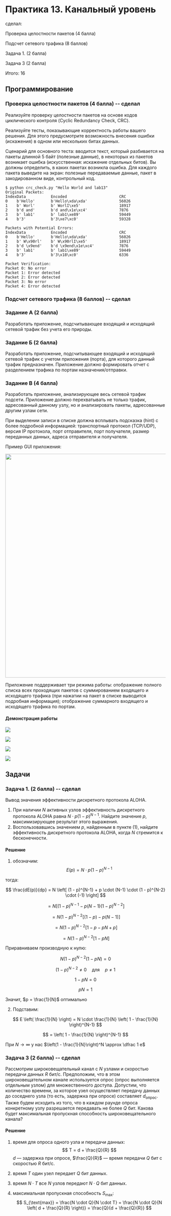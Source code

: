 # Практика 13. Канальный уровень


сделал:

Проверка целостности пакетов (4 балла)

Подсчет сетевого трафика (8 баллов)

Задача 1. (2 балла)

Задача 3 (2 балла)

Итого: 16


## Программирование

### Проверка целостности пакетов (4 балла) -- сделал
Реализуйте проверку целостности пакетов на основе кодов циклического контроля (Cyclic
Redundancy Check, CRC).

Реализуйте тесты, показывающие корректность работы вашего решения. Для этого
предусмотрите возможность внесения ошибки (искажения) в одном или нескольких битах
данных.

Сценарий для основного теста: вводится текст, который разбивается на пакеты длинной 5 байт
(полезные данные), в некоторых из пакетов возникает ошибка (искусственная: искажение
отдельных битов). Вы должны определить, в каких пакетах возникла ошибка. Для каждого пакета
выведите на экран: полезные передаваемые данные, пакет в закодированном виде, контрольный
код.

```
$ python crc_check.py "Hello World and lab13"                                          
Original Packets:
IndexData           Encoded                       CRC       
0    b'Hello'       b'Hello\xda\xda'              56026     
1    b' Worl'       b' WorlI\xe5'                 18917     
2    b'd and'       b'd and\x1e\xc4'              7876      
3    b' lab1'       b' lab1\xe89'                 59449     
4    b'3'           b'3\xe7\xc0'                  59328     

Packets with Potential Errors:
IndexData           Encoded                       CRC       
0    b'Hello'       b'Hello\xda\xda'              56026     
1    b' W\x90rl'    b' W\x90rlI\xe5'              18917     
2    b'd \x9end'    b'd \x9end\x1e\xc4'           7876      
3    b' lab1'       b' lab1\xe89'                 59449     
4    b'3'           b'3\x18\xc0'                  6336      

Packet Verification:
Packet 0: No error
Packet 1: Error detected
Packet 2: Error detected
Packet 3: No error
Packet 4: Error detected
```

### Подсчет сетевого трафика (8 баллов) -- сделал

### Задание А (2 балла)
Разработать приложение, подсчитывающее входящий и исходящий сетевой трафик без учета
его природы.

### Задание Б (2 балла)
Разработать приложение, подсчитывающее входящий и исходящий сетевой трафик с учетом
приложения (порта), для которого данный трафик предназначен. Приложение должно
формировать отчет с разделением трафика по портам назначения/отправки.

### Задание В (4 балла)
Разработать приложение, анализирующее весь сетевой трафик подсети. Приложение должно
перехватывать не только трафик, адресованный данному узлу, но и анализировать пакеты,
адресованные другим узлам сети.

При выделении записи в списке должна всплывать подсказка (hint) с более подробной
информацией: транспортный протокол (TCP/UDP), версия IP протокола, порт отправителя, порт
получателя, размер переданных данных, адреса отправителя и получателя.

Пример GUI приложения:

<img src="images/traffic.png" width=700 />

Приложение поддерживает три режима работы: отображение полного списка всех
проходящих пакетов с суммированием входящего и исходящего трафика (при нажатии на пакет в
списке выводится подробная информация); отображение суммарного входящего и исходящего
трафика по портам. 

#### Демонстрация работы

![](images/01.png)

![](images/02.png)

![](images/03.png)

![](images/04.png)


## Задачи

### Задача 1. (2 балла) -- сделал
Вывод значения эффективности дискретного протокола ALOHA.
1. При наличии $N$ активных узлов эффективность дискретного протокола ALOHA равна 
   $N \cdot p (1 - p)^{N - 1}$. Найдите значение $p$, максимизирующее результат этого выражения.
2. Воспользовавшись значением $p$, найденным в пункте (1), найдите эффективность дискретного
протокола ALOHA, когда $N$ стремится к бесконечности.

#### Решение

1) обозначим:
$$
E(p) = N \cdot p (1 - p)^{N-1}
$$

тогда:

$$
\frac{dE(p)}{dp} = N \left[ (1 - p)^{N-1} + p \cdot (N-1) \cdot (1 - p)^{N-2} \cdot (-1) \right]
$$

$$
= N \left[ (1 - p)^{N-1} - p (N-1) (1 - p)^{N-2} \right]
$$

$$
= N (1 - p)^{N-2} \left[ (1 - p) - p (N-1) \right]
$$

$$
= N (1 - p)^{N-2} \left[ 1 - p - pN + p \right]
$$

$$
= N (1 - p)^{N-2} \left[ 1 - pN \right]
$$

Приравниваем производную к нулю:

$$
N (1 - p)^{N-2} (1 - pN) = 0
$$

$$
(1 - p)^{N-2} \neq 0 \quad \text{для} \quad p \neq 1
$$

$$
1 - pN = 0
$$

$$
pN = 1
$$

Значит, $p = \frac{1}{N}$ оптимально


2) Подставим:

$$
E \left( \frac{1}{N} \right) = N \cdot \frac{1}{N} \left( 1 - \frac{1}{N} \right)^{N-1}
$$

$$
= \left( 1 - \frac{1}{N} \right)^{N-1}
$$

При $N \to \infty$ у нас $\left(1 - \frac{1}{N}\right)^N \approx \dfrac 1 e$



### Задача 3 (2 балла) -- сделал
Рассмотрим широковещательный канал с $N$ узлами и скоростью передачи данных $R$ бит/с.
Предположим, что в этом широковещательном канале используется опрос (опрос
выполняется отдельным узлом) для множественного доступа. Допустим, что количество
времени, за которое узел осуществляет передачу данных до соседнего узла (то есть, задержка
при опросе) составляет $d_{\text{опрос}}$. Также будем исходить из того, что в каждом раунде опроса
конкретному узлу разрешается передавать не более $Q$ бит. Какова будет максимальная
пропускная способность широковещательного канала?

#### Решение



1. время для опроса одного узла и передачи данных:
   $$
   T = d + \frac{Q}{R}
   $$
   $d$ — задержка при опросе, $\frac{Q}{R}$ — время передачи $Q$ бит с скоростью $R$ бит/с.

2. время $T$ один узел передает $Q$ бит данных.

3. время $N \cdot T$ все $N$ узлов передают $N \cdot Q$ бит данных.

4. максимальная пропускная способность $S_{\text{max}}$:
   $$
   S_{\text{max}} = \frac{N \cdot Q}{N \cdot T} = \frac{N \cdot Q}{N \left( d + \frac{Q}{R} \right)} = \frac{Q}{d + \frac{Q}{R}}
   $$

